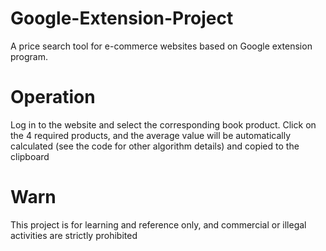 # Google-Extension-Project
A price search tool for e-commerce websites based on Google extension program.

# Operation
Log in to the website and select the corresponding book product. Click on the 4 required products, and the average value will be automatically calculated (see the code for other algorithm details) and copied to the clipboard

# Warn
This project is for learning and reference only, and commercial or illegal activities are strictly prohibited
